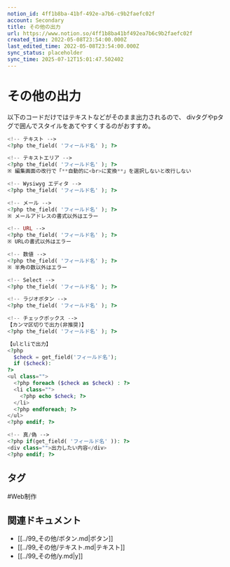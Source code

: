 ```yaml
---
notion_id: 4ff1b8ba-41bf-492e-a7b6-c9b2faefc02f
account: Secondary
title: その他の出力
url: https://www.notion.so/4ff1b8ba41bf492ea7b6c9b2faefc02f
created_time: 2022-05-08T23:54:00.000Z
last_edited_time: 2022-05-08T23:54:00.000Z
sync_status: placeholder
sync_time: 2025-07-12T15:01:47.502402
---
```

# その他の出力

以下のコードだけではテキストなどがそのまま出力されるので、
divタグやpタグで囲んでスタイルをあてやすくするのがおすすめ。
```php
<!-- テキスト -->
<?php the_field( 'フィールド名' ); ?>

<!-- テキストエリア -->
<?php the_field( 'フィールド名' ); ?>
※ 編集画面の改行で「**自動的に<br>に変換**」を選択しないと改行しない

<!-- Wysiwyg エディタ -->
<?php the_field( 'フィールド名' ); ?>

<!-- メール -->
<?php the_field( 'フィールド名' ); ?>
※ メールアドレスの書式以外はエラー

<!-- URL -->
<?php the_field( 'フィールド名' ); ?>
※ URLの書式以外はエラー

<!-- 数値 -->
<?php the_field( 'フィールド名' ); ?>
※ 半角の数以外はエラー

<!-- Select -->
<?php the_field( 'フィールド名' ); ?>

<!-- ラジオボタン -->
<?php the_field( 'フィールド名' ); ?>

<!-- チェックボックス -->
【カンマ区切りで出力(非推奨)】
<?php the_field( 'フィールド名' ); ?>

【ulとliで出力】
<?php
  $check = get_field('フィールド名');
  if ($check):
?>
<ul class="">
  <?php foreach ($check as $check) : ?>
  <li class="">
    <?php echo $check; ?>
  </li>
  <?php endforeach; ?>
</ul>
<?php endif; ?>

<!-- 真/偽 -->
<?php if(get_field( 'フィールド名' )): ?>
<div class="">出力したい内容</div>
<?php endif; ?>


```

## タグ

#Web制作 

## 関連ドキュメント

- [[../99_その他/ボタン.md|ボタン]]
- [[../99_その他/テキスト.md|テキスト]]
- [[../99_その他/y.md|y]]
